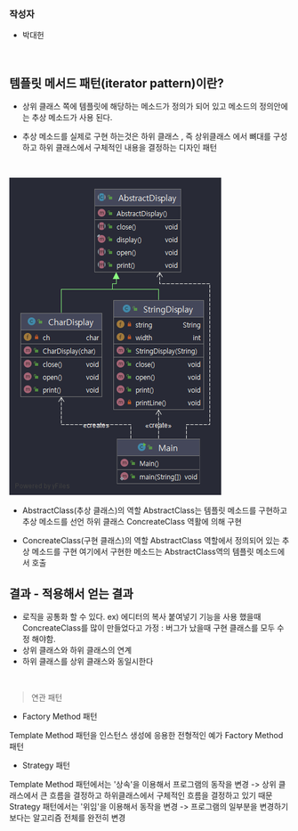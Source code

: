 
### 작성자
* 박대헌

<br/>

## 템플릿 메서드 패턴(iterator pattern)이란?

* 상위 클래스 쪽에 템플릿에 해당하는 메소드가 정의가 되어 있고 메소드의 정의안에는 추상 메소드가 사용 된다.

* 추상 메소드를 실제로 구현 하는것은 하위 클래스 , 즉 상위클래스 에서 뼈대를 구성하고 하위 클래스에서 구체적인 내용을 결정하는 디자인 패턴




<br/>

![이미지](../../../../images/templatemethod.png)


* AbstractClass(추상 클래스)의 역할
 AbstractClass는 템플릿 메소드를 구현하고  추상 메소드를 선언
 하위 클래스 ConcreateClass 역활에 의해 구현
 
* ConcreateClass(구현 클래스)의 역할
 AbstractClass 역할에서 정의되어 있는 추상 메소드를 구현
 여기에서 구현한 메소드는 AbstractClass역의 템플릿 메소드에서 호출
 


## 결과 - 적용해서 얻는 결과

* 로직을 공통화 할 수 있다. ex) 에디터의 복사 붙여넣기 기능을 사용 했을때 ConcreateClass를 많이 만들었다고 가정 : 버그가 났을때 구현 클래스를 모두 수정 해야함.
* 상위 클래스와 하위 클래스의 연계 
* 하위 클래스를 상위 클래스와 동일시한다 

<br/>

> 연관 패턴


* Factory Method 패턴

Template Method 패턴을 인스턴스 생성에 응용한 전형적인 예가 Factory Method 패턴

* Strategy 패턴

Template Method 패턴에서는 '상속'을 이용해서 프로그램의 동작을 변경 -> 상위 클래스에서 큰 흐름을 결정하고 하위클래스에서 구체적인 흐름을 결정하고 있기 때문
Strategy 패턴에서는 '위임'을 이용해서 동작을 변경 -> 프로그램의 일부분을 변경하기 보다는 알고리즘 전체를 완전히 변경


